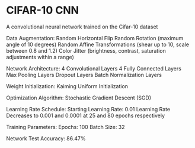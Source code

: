 # CIFAR-10 CNN 
A convolutional neural network trained on the Cifar-10 dataset

Data Augmentation:
    Random Horizontal Flip
    Random Rotation (maximum angle of 10 degrees)
    Random Affine Transformations (shear up to 10, scale between 0.8 and 1.2)
    Color Jitter (brightness, contrast, saturation adjustments within a range)

Network Architecture:
    4 Convolutional Layers
    4 Fully Connected Layers
    Max Pooling Layers
    Dropout Layers
    Batch Normalization Layers

Weight Initialization:
    Kaiming Uniform Initialization

Optimization Algorithm:
    Stochastic Gradient Descent (SGD)

Learning Rate Schedule:
    Starting Learning Rate: 0.01
    Learning Rate Decreases to 0.001 and 0.0001 at 25 and 80 epochs respectively

Training Parameters:
    Epochs: 100
    Batch Size: 32
    
 
Network Test Accuracy: 86.47%
